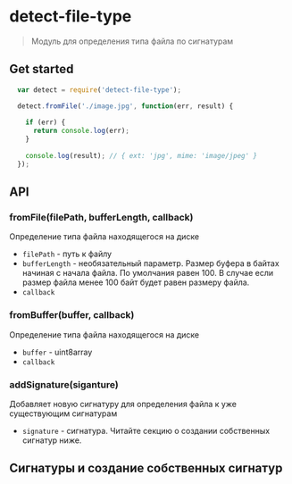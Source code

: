 # detect-file-type

> Модуль для определения типа файла по сигнатурам

## Get started

```js
  var detect = require('detect-file-type');

  detect.fromFile('./image.jpg', function(err, result) {
    
    if (err) {
      return console.log(err);
    }
    
    console.log(result); // { ext: 'jpg', mime: 'image/jpeg' }
  });
```

## API

### fromFile(filePath, bufferLength, callback)
Определение типа файла находящегося на диске
- `filePath` - путь к файлу
- `bufferLength` - необязательный параметр. Размер буфера в байтах начиная с начала файла. По умолчания равен 100. В случае если размер файла менее 100 байт будет равен размеру файла.
- `callback`
 
### fromBuffer(buffer, callback)
Определение типа файла находящегося на диске
- `buffer` - uint8array
- `callback`

### addSignature(siganture)
Добавляет новую сигнатуру для определения файла к уже существующим сигнатурам
- `signature` - сигнатура. Читайте секцию о создании собственных сигнатур ниже.

## Сигнатуры и создание собственных сигнатур






